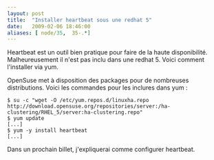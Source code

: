 ```yaml
---
layout: post
title:  "Installer heartbeat sous une redhat 5"
date:   2009-02-06 18:46:00
aliases: [ node/35,  35-.*]
---
```

Heartbeat est un outil bien pratique pour faire de la haute
disponibilité. Malheureusement il n'est pas inclu dans une redhat 5.
Voici comment l'installer via yum.

OpenSuse met à disposition des packages pour de nombreuses
distributions. Voici les commandes pour les inclures dans yum :

    $ su -c "wget -O /etc/yum.repos.d/linuxha.repo http://download.opensuse.org/repositories/server:/ha-clustering/RHEL_5/server:ha-clustering.repo"
    $ yum update
    [...]
    $ yum -y install heartbeat
    [...]

Dans un prochain billet, j'expliquerai comme configurer heartbeat.


